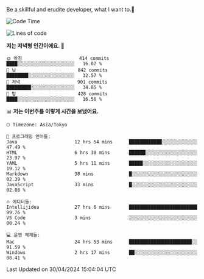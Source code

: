 Be a skillful and erudite developer, what I want to.👶

<!--START_SECTION:waka-->
![Code Time](http://img.shields.io/badge/Code%20Time-749%20hrs%204%20mins-blue)

![Lines of code](https://img.shields.io/badge/%EC%A0%80%EB%8A%94%20%EC%97%AC%ED%83%9C%EA%B9%8C%EC%A7%80%20-1.7%20million%20%EC%A4%84%EC%9D%98%20%EC%BD%94%EB%93%9C%EB%A5%BC%20%EC%9E%91%EC%84%B1%ED%96%88%EC%96%B4%EC%9A%94.-blue)

**저는 저녁형 인간이에요. 🦉** 

```text
🌞 아침                     414 commits         ████░░░░░░░░░░░░░░░░░░░░░   16.02 % 
🌆 낮　                     842 commits         ████████░░░░░░░░░░░░░░░░░   32.57 % 
🌃 저녁                     901 commits         █████████░░░░░░░░░░░░░░░░   34.85 % 
🌙 밤　                     428 commits         ████░░░░░░░░░░░░░░░░░░░░░   16.56 % 
```


📊 **저는 이번주를 이렇게 시간을 보냈어요.** 

```text
🕑︎ Timezone: Asia/Tokyo

💬 프로그래밍 언어들: 
Java                     12 hrs 54 mins      ████████████░░░░░░░░░░░░░   47.49 % 
HTML                     6 hrs 30 mins       ██████░░░░░░░░░░░░░░░░░░░   23.97 % 
YAML                     5 hrs 11 mins       █████░░░░░░░░░░░░░░░░░░░░   19.12 % 
Markdown                 38 mins             █░░░░░░░░░░░░░░░░░░░░░░░░   02.39 % 
JavaScript               33 mins             █░░░░░░░░░░░░░░░░░░░░░░░░   02.08 % 

🔥 에디터들: 
Intellijidea             27 hrs 6 mins       █████████████████████████   99.76 % 
VS Code                  3 mins              ░░░░░░░░░░░░░░░░░░░░░░░░░   00.24 % 

💻 운영 체제들: 
Mac                      24 hrs 53 mins      ███████████████████████░░   91.59 % 
Windows                  2 hrs 17 mins       ██░░░░░░░░░░░░░░░░░░░░░░░   08.41 % 
```


 Last Updated on 30/04/2024 15:04:04 UTC
<!--END_SECTION:waka-->
